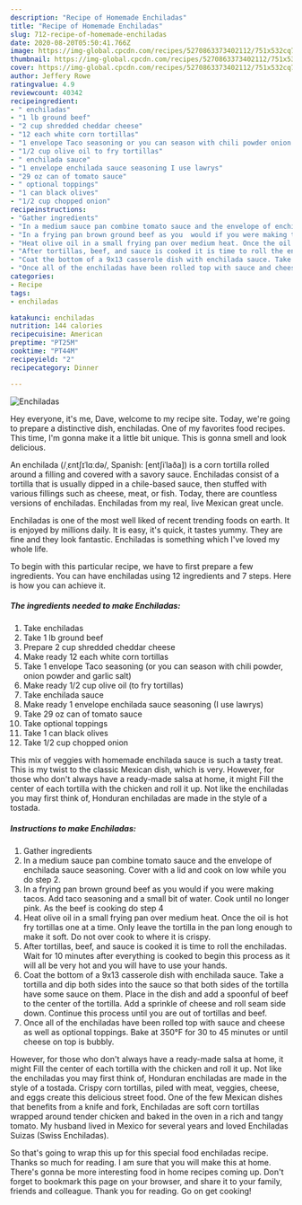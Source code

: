 ```yaml
---
description: "Recipe of Homemade Enchiladas"
title: "Recipe of Homemade Enchiladas"
slug: 712-recipe-of-homemade-enchiladas
date: 2020-08-20T05:50:41.766Z
image: https://img-global.cpcdn.com/recipes/5270863373402112/751x532cq70/enchiladas-recipe-main-photo.jpg
thumbnail: https://img-global.cpcdn.com/recipes/5270863373402112/751x532cq70/enchiladas-recipe-main-photo.jpg
cover: https://img-global.cpcdn.com/recipes/5270863373402112/751x532cq70/enchiladas-recipe-main-photo.jpg
author: Jeffery Rowe
ratingvalue: 4.9
reviewcount: 40342
recipeingredient:
- " enchiladas"
- "1 lb ground beef"
- "2 cup shredded cheddar cheese"
- "12 each white corn tortillas"
- "1 envelope Taco seasoning or you can season with chili powder onion powder and garlic salt"
- "1/2 cup olive oil to fry tortillas"
- " enchilada sauce"
- "1 envelope enchilada sauce seasoning I use lawrys"
- "29 oz can of tomato sauce"
- " optional toppings"
- "1 can black olives"
- "1/2 cup chopped onion"
recipeinstructions:
- "Gather ingredients"
- "In a medium sauce pan combine tomato sauce and the envelope of enchilada sauce seasoning. Cover with a lid and cook on low while you do step 2."
- "In a frying pan brown ground beef as you  would if you were making tacos. Add taco seasoning and a small bit of water. Cook until no longer pink. As the beef is cooking do step 4"
- "Heat olive oil in a small frying pan over medium heat. Once the oil is hot fry tortillas one at a time. Only leave the tortilla in the pan long enough to make it soft. Do not over cook to where it is crispy."
- "After tortillas, beef, and sauce is cooked it is time to roll the enchiladas. Wait for 10 minutes after everything is cooked to begin this process as it will all be very hot and you will have to use your hands."
- "Coat the bottom of a 9x13 casserole dish with enchilada sauce. Take a tortilla and dip both sides into the sauce so that both sides of the tortilla have some sauce on them. Place in the dish and add a spoonful of beef to the center of the tortilla. Add a sprinkle of cheese and roll seam side down. Continue this process until you are out of tortillas and beef."
- "Once all of the enchiladas have been rolled top with sauce and cheese as well as optional toppings. Bake at 350°F for 30 to 45 minutes or until cheese on top is bubbly."
categories:
- Recipe
tags:
- enchiladas

katakunci: enchiladas 
nutrition: 144 calories
recipecuisine: American
preptime: "PT25M"
cooktime: "PT44M"
recipeyield: "2"
recipecategory: Dinner

---
```



![Enchiladas](https://img-global.cpcdn.com/recipes/5270863373402112/751x532cq70/enchiladas-recipe-main-photo.jpg)

Hey everyone, it's me, Dave, welcome to my recipe site. Today, we're going to prepare a distinctive dish, enchiladas. One of my favorites food recipes. This time, I'm gonna make it a little bit unique. This is gonna smell and look delicious.

An enchilada (/ˌɛntʃɪˈlɑːdə/, Spanish: [entʃiˈlaða]) is a corn tortilla rolled around a filling and covered with a savory sauce. Enchiladas consist of a tortilla that is usually dipped in a chile-based sauce, then stuffed with various fillings such as cheese, meat, or fish. Today, there are countless versions of enchiladas. Enchiladas from my real, live Mexican great uncle.

Enchiladas is one of the most well liked of recent trending foods on earth. It is enjoyed by millions daily. It is easy, it's quick, it tastes yummy. They are fine and they look fantastic. Enchiladas is something which I've loved my whole life.


To begin with this particular recipe, we have to first prepare a few ingredients. You can have enchiladas using 12 ingredients and 7 steps. Here is how you can achieve it.

<!--inarticleads1-->

##### The ingredients needed to make Enchiladas:

1. Take  enchiladas
1. Take 1 lb ground beef
1. Prepare 2 cup shredded cheddar cheese
1. Make ready 12 each white corn tortillas
1. Take 1 envelope Taco seasoning (or you can season with chili powder, onion powder and garlic salt)
1. Make ready 1/2 cup olive oil (to fry tortillas)
1. Take  enchilada sauce
1. Make ready 1 envelope enchilada sauce seasoning (I use lawrys)
1. Take 29 oz can of tomato sauce
1. Take  optional toppings
1. Take 1 can black olives
1. Take 1/2 cup chopped onion


This mix of veggies with homemade enchilada sauce is such a tasty treat. This is my twist to the classic Mexican dish, which is very. However, for those who don&#39;t always have a ready-made salsa at home, it might Fill the center of each tortilla with the chicken and roll it up. Not like the enchiladas you may first think of, Honduran enchiladas are made in the style of a tostada. 

<!--inarticleads2-->

##### Instructions to make Enchiladas:

1. Gather ingredients
1. In a medium sauce pan combine tomato sauce and the envelope of enchilada sauce seasoning. Cover with a lid and cook on low while you do step 2.
1. In a frying pan brown ground beef as you  would if you were making tacos. Add taco seasoning and a small bit of water. Cook until no longer pink. As the beef is cooking do step 4
1. Heat olive oil in a small frying pan over medium heat. Once the oil is hot fry tortillas one at a time. Only leave the tortilla in the pan long enough to make it soft. Do not over cook to where it is crispy.
1. After tortillas, beef, and sauce is cooked it is time to roll the enchiladas. Wait for 10 minutes after everything is cooked to begin this process as it will all be very hot and you will have to use your hands.
1. Coat the bottom of a 9x13 casserole dish with enchilada sauce. Take a tortilla and dip both sides into the sauce so that both sides of the tortilla have some sauce on them. Place in the dish and add a spoonful of beef to the center of the tortilla. Add a sprinkle of cheese and roll seam side down. Continue this process until you are out of tortillas and beef.
1. Once all of the enchiladas have been rolled top with sauce and cheese as well as optional toppings. Bake at 350°F for 30 to 45 minutes or until cheese on top is bubbly.


However, for those who don&#39;t always have a ready-made salsa at home, it might Fill the center of each tortilla with the chicken and roll it up. Not like the enchiladas you may first think of, Honduran enchiladas are made in the style of a tostada. Crispy corn tortillas, piled with meat, veggies, cheese, and eggs create this delicious street food. One of the few Mexican dishes that benefits from a knife and fork, Enchiladas are soft corn tortillas wrapped around tender chicken and baked in the oven in a rich and tangy tomato. My husband lived in Mexico for several years and loved Enchiladas Suizas (Swiss Enchiladas). 

So that's going to wrap this up for this special food enchiladas recipe. Thanks so much for reading. I am sure that you will make this at home. There's gonna be more interesting food in home recipes coming up. Don't forget to bookmark this page on your browser, and share it to your family, friends and colleague. Thank you for reading. Go on get cooking!
